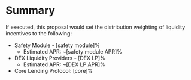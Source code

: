# Summary
If executed, this proposal would set the distribution weighting of liquidity incentives to the following:
- Safety Module - [safety module]%
    - Estimated APR: ~[safety module APR]%
- DEX Liquidity Providers - [DEX LP]%
    - Estimated APR: ~[DEX LP APR]%
- Core Lending Protocol: [core]%